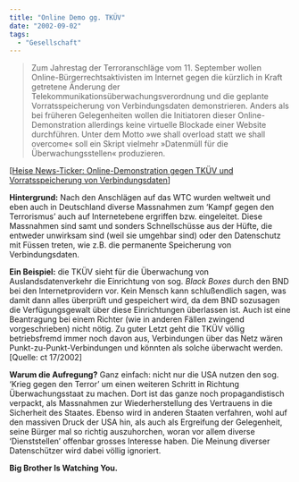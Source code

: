 ```yaml
---
title: "Online Demo gg. TKÜV"
date: "2002-09-02"
tags:
  - "Gesellschaft"
---
```


> Zum Jahrestag der Terroranschläge vom 11. September wollen Online-Bürgerrechtsaktivisten im Internet gegen die kürzlich in Kraft getretene Änderung der Telekommunikationsüberwachungsverordnung und die geplante Vorratsspeicherung von Verbindungsdaten demonstrieren. Anders als bei früheren Gelegenheiten wollen die Initiatoren dieser Online-Demonstration allerdings keine virtuelle Blockade einer Website durchführen. Unter dem Motto »we shall overload statt we shall overcome« soll ein Skript vielmehr »Datenmüll für die Überwachungsstellen« produzieren.

\[[Heise News-Ticker: Online-Demonstration gegen TKÜV und Vorratsspeicherung von Verbindungsdaten](http://www.heise.de/newsticker/data/wst-02.09.02-001/)\]

**Hintergrund:** Nach den Anschlägen auf das WTC wurden weltweit und eben auch in Deutschland diverse Massnahmen zum ‘Kampf gegen den Terrorismus’ auch auf Internetebene ergriffen bzw. eingeleitet. Diese Massnahmen sind samt und sonders Schnellschüsse aus der Hüfte, die entweder unwirksam sind (weil sie umgehbar sind) oder den Datenschutz mit Füssen treten, wie z.B. die permanente Speicherung von Verbindungsdaten.

**Ein Beispiel:** die TKÜV sieht für die Überwachung von Auslandsdatenverkehr die Einrichtung von sog. _Black Boxes_ durch den BND bei den Internetprovidern vor. Kein Mensch kann schlußendlich sagen, was damit dann alles überprüft und gespeichert wird, da dem BND sozusagen die Verfügungsgewalt über diese Einrichtungen überlassen ist. Auch ist eine Beantragung bei einem Richter (wie in anderen Fällen zwingend vorgeschrieben) nicht nötig. Zu guter Letzt geht die TKÜV völlig betriebsfremd immer noch davon aus, Verbindungen über das Netz wären Punkt-zu-Punkt-Verbindungen und könnten als solche überwacht werden. \[Quelle: ct 17/2002\]

**Warum die Aufregung?** Ganz einfach: nicht nur die USA nutzen den sog. ‘Krieg gegen den Terror’ um einen weiteren Schritt in Richtung Überwachungsstaat zu machen. Dort ist das ganze noch propagandistisch verpackt, als Massnahmen zur Wiederherstellung des Vertrauens in die Sicherheit des Staates. Ebenso wird in anderen Staaten verfahren, wohl auf den massiven Druck der USA hin, als auch als Ergreifung der Gelegenheit, seine Bürger mal so richtig auszuhorchen, woran vor allem diverse ‘Dienststellen’ offenbar grosses Interesse haben. Die Meinung diverser Datenschützer wird dabei völlig ignoriert.

**Big Brother Is Watching You.**
